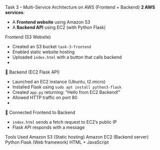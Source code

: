 Task 3 – Multi-Service Architecture on AWS (Frontend + Backend) 
 **2 AWS services**:
- A **Frontend website** using Amazon S3
- A **Backend API** using EC2 (with Python Flask)
  
 Frontend (S3 Website)
- Created an S3 bucket `task-3-frontend`
- Enabled static website hosting
- Uploaded `index.html` with a button that calls backend
- 

🔹 Backend (EC2 Flask API)
- Launched an EC2 instance (Ubuntu, t2.micro)
- Installed Flask using `sudo apt install python3-flask`
- Created `app.py` returning: “Hello from EC2 Backend!”
- Allowed HTTP traffic on port 80
- 

🔹 Connected Frontend to Backend
- `index.html` sends a fetch request to EC2’s public IP
- Flask API responds with a message

Tools Used
Amazon S3 (Static hosting)
Amazon EC2 (Backend server)
Python Flask (Web framework)
HTML + JavaScript

